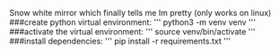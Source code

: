 Snow white mirror which finally tells me Im pretty
(only works on linux)
###create python virtual environment:
'''
python3 -m venv venv
'''
###activate the virtual environment:
'''
source venv/bin/activate
'''
###install dependencies:
'''
pip install -r requirements.txt
'''
